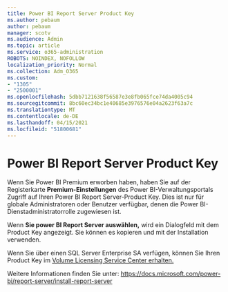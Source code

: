 ```yaml
---
title: Power BI Report Server Product Key
ms.author: pebaum
author: pebaum
manager: scotv
ms.audience: Admin
ms.topic: article
ms.service: o365-administration
ROBOTS: NOINDEX, NOFOLLOW
localization_priority: Normal
ms.collection: Adm_O365
ms.custom:
- "1305"
- "2500001"
ms.openlocfilehash: 5dbb7121638f56587e3e8fb065fce74da4005c94
ms.sourcegitcommit: 8bc60ec34bc1e40685e3976576e04a2623f63a7c
ms.translationtype: MT
ms.contentlocale: de-DE
ms.lasthandoff: 04/15/2021
ms.locfileid: "51800681"
---
```

# <a name="power-bi-report-server-product-key"></a>Power BI Report Server Product Key

Wenn Sie Power BI Premium erworben haben, haben Sie auf der Registerkarte **Premium-Einstellungen** des Power BI-Verwaltungsportals Zugriff auf Ihren Power BI Report Server-Product Key. Dies ist nur für globale Administratoren oder Benutzer verfügbar, denen die Power BI-Dienstadministratorrolle zugewiesen ist.

Wenn **Sie power BI Report Server auswählen,** wird ein Dialogfeld mit dem Product Key angezeigt. Sie können es kopieren und mit der Installation verwenden.

Wenn Sie über einen SQL Server Enterprise SA verfügen, können Sie Ihren Product Key im [Volume Licensing Service Center erhalten.](https://www.microsoft.com/Licensing/servicecenter/)

Weitere Informationen finden Sie unter: https://docs.microsoft.com/power-bi/report-server/install-report-server
